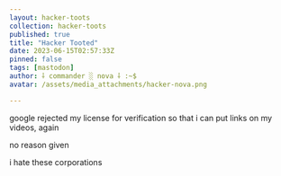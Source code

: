 ```yaml
---
layout: hacker-toots
collection: hacker-toots
published: true
title: "Hacker Tooted"
date: 2023-06-15T02:57:33Z
pinned: false
tags: [mastodon]
author: ⸸ commander ░ nova ⸸ :~$
avatar: /assets/media_attachments/hacker-nova.png

---
```


<p>google rejected my license for verification so that i can put links on my videos, again</p><p>no reason given</p><p>i hate these corporations</p>


